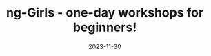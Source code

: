 ---
slug: ng-girls-workshop-2023-11
tag: Diversity
title: ng-Girls - one-day workshops for beginners!
description: We are holding a one-day workshops for beginners!
date: '2023-11-30'
authors: '[{"name": "ngGirls team","biography":"","image": "photo/authors/ng-girls.webp","link": "https://www.ng-girls.org"}]'
location: '{"name": "Spaces Laurentina - Viale Luca Gaurico 91/93","mapsLink":"https://maps.app.goo.gl/DHtZNNd8r8DNdmjN8"}'
image: /photo/workshop-ng-girls-20231130.webp
link: /workshops/ng-girls-workshop-2023-11
ticket: https://www.ng-girls.org/
col: 1
---